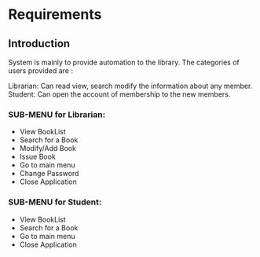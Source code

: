 # Requirements
## Introduction
System is mainly to provide automation to the library. The categories of users provided are :

Librarian: Can read view, search modify the information about any member.
Student: Can open the account of membership to the new members. 

### SUB-MENU for Librarian:
* View BookList
* Search for a Book
* Modify/Add Book
* Issue Book
* Go to main menu
* Change Password
* Close Application

### SUB-MENU for Student:
* View BookList
* Search for a Book
* Go to main menu
* Close Application